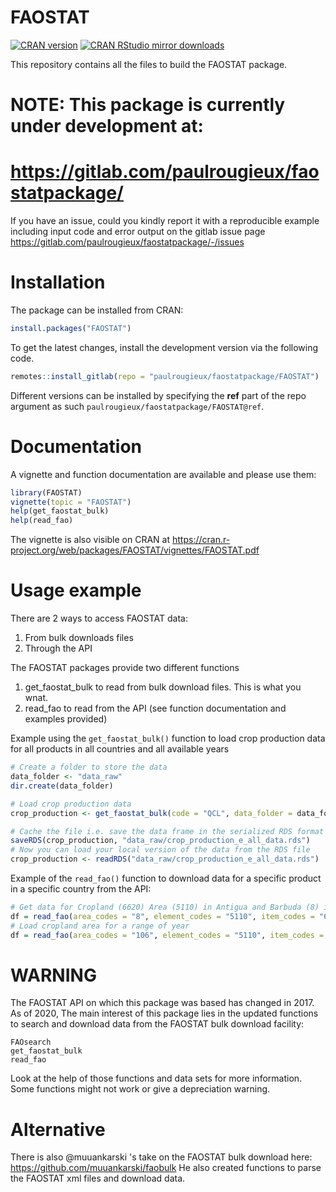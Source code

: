 FAOSTAT
=======
[![CRAN
version](http://www.r-pkg.org/badges/version/FAOSTAT)](http://cran.rstudio.com/web/packages/FAOSTAT/index.html)
[![CRAN RStudio mirror downloads](http://cranlogs.r-pkg.org/badges/FAOSTAT)](http://cran.r-project.org/web/packages/FAOSTAT/index.html)

This repository contains all the files to build the FAOSTAT package.

# NOTE: This package is currently under development at:
# https://gitlab.com/paulrougieux/faostatpackage/

If you have an issue, could you kindly report it with a reproducible example including
input code and error output on the gitlab issue page
https://gitlab.com/paulrougieux/faostatpackage/-/issues


# Installation

The package can be installed from CRAN:

```r
install.packages("FAOSTAT")
```

To get the latest changes, install the development version via the following code.

```r
remotes::install_gitlab(repo = "paulrougieux/faostatpackage/FAOSTAT")
```

Different versions can be installed by specifying the **ref** part of the repo argument
as such `paulrougieux/faostatpackage/FAOSTAT@ref`.


# Documentation

A vignette and function documentation are available and please use them:

```r
library(FAOSTAT)
vignette(topic = "FAOSTAT")
help(get_faostat_bulk)
help(read_fao)
```

The vignette is also visible on CRAN at
https://cran.r-project.org/web/packages/FAOSTAT/vignettes/FAOSTAT.pdf


# Usage example

There are 2 ways to access FAOSTAT data:

1. From bulk downloads files
2. Through the API

The FAOSTAT packages provide two different functions

1. get_faostat_bulk to read from bulk download files. This is what you wnat.
2. read_fao to read from the API (see function documentation and examples provided)


Example using the `get_faostat_bulk()` function to load crop production data for all
products in all countries and all available years

```r
# Create a folder to store the data
data_folder <- "data_raw"
dir.create(data_folder)

# Load crop production data
crop_production <- get_faostat_bulk(code = "QCL", data_folder = data_folder)

# Cache the file i.e. save the data frame in the serialized RDS format for faster load time later.
saveRDS(crop_production, "data_raw/crop_production_e_all_data.rds")
# Now you can load your local version of the data from the RDS file
crop_production <- readRDS("data_raw/crop_production_e_all_data.rds")
```

Example of the `read_fao()` function to download data for a specific product in a
specific country from the API:


```r
# Get data for Cropland (6620) Area (5110) in Antigua and Barbuda (8) in 2017
df = read_fao(area_codes = "8", element_codes = "5110", item_codes = "6620", year_codes = "2017")
# Load cropland area for a range of year
df = read_fao(area_codes = "106", element_codes = "5110", item_codes = "6620", year_codes = 2010:2020)
```




# WARNING

The FAOSTAT API on which this package was based has changed in 2017. As of 2020, The
main interest of this package lies in the updated functions to search and download data
from the FAOSTAT bulk download facility:

    FAOsearch
    get_faostat_bulk
    read_fao

Look at the help of those functions and data sets for more information.
Some functions might not work or give a depreciation warning.

# Alternative

There is also @muuankarski 's take on the FAOSTAT bulk download here:
https://github.com/muuankarski/faobulk
He also created functions to parse the FAOSTAT xml files and download data.


